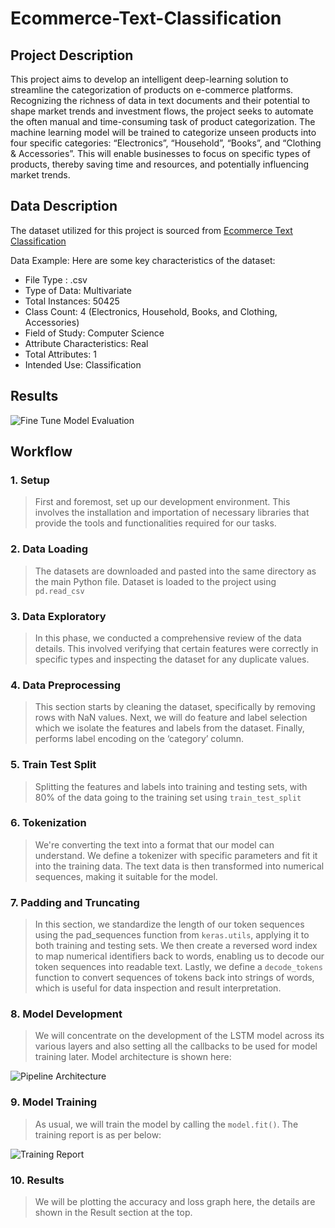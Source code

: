 # Ecommerce-Text-Classification

## Project Description

This project aims to develop an intelligent deep-learning solution to streamline the categorization of products on e-commerce platforms. Recognizing the richness of data in text documents and their potential to shape market trends and investment flows, the project seeks to automate the often manual and time-consuming task of product categorization. The machine learning model will be trained to categorize unseen products into four specific categories: “Electronics”, “Household”, “Books”, and “Clothing & Accessories”. This will enable businesses to focus on specific types of products, thereby saving time and resources, and potentially influencing market trends.

## Data Description

The dataset utilized for this project is sourced from [Ecommerce Text Classification](https://www.kaggle.com/datasets/saurabhshahane/ecommerce-text-classification)

Data Example:
Here are some key characteristics of the dataset:

* File Type : .csv
* Type of Data: Multivariate
* Total Instances: 50425
* Class Count: 4 (Electronics, Household, Books, and Clothing, Accessories)
* Field of Study: Computer Science
* Attribute Characteristics: Real
* Total Attributes: 1
* Intended Use: Classification

## Results

<img src="/repository/resources/fine_tune_model_eval.png" alt="Fine Tune Model Evaluation" title="Fine Tune Model Evaluation">


## Workflow

### 1. Setup
> First and foremost, set up our development environment. This involves the installation and importation of necessary libraries that provide the tools and functionalities required for our tasks.

### 2. Data Loading
> The datasets are downloaded and pasted into the same directory as the main Python file. Dataset is loaded to the project using `pd.read_csv`

### 3. Data Exploratory
> In this phase, we conducted a comprehensive review of the data details. This involved verifying that certain features were correctly in specific types and inspecting the dataset for any duplicate values.

### 4. Data Preprocessing
> This section starts by cleaning the dataset, specifically by removing rows with NaN values. Next, we will do feature and label selection which we isolate the features and labels from the dataset. Finally, performs label encoding on the ‘category’ column.

### 5. Train Test Split
> Splitting the features and labels into training and testing sets, with 80% of the data going to the training set using `train_test_split`

### 6. Tokenization
> We're converting the text into a format that our model can understand. We define a tokenizer with specific parameters and fit it into the training data. The text data is then transformed into numerical sequences, making it suitable for the model.

### 7. Padding and Truncating
> In this section, we standardize the length of our token sequences using the pad_sequences function from `keras.utils`, applying it to both training and testing sets. We then create a reversed word index to map numerical identifiers back to words, enabling us to decode our token sequences into readable text. Lastly, we define a `decode_tokens` function to convert sequences of tokens back into strings of words, which is useful for data inspection and result interpretation.

### 8. Model Development
> We will concentrate on the development of the LSTM model across its various layers and also setting all the callbacks to be used for model training later. Model architecture is shown here:

<img src="/repository/resources/PipelineArchitecture.png" alt="Pipeline Architecture" title="Pipeline Architecture">

### 9. Model Training
> As usual, we will train the model by calling the `model.fit()`. The training report is as per below:

<img src="/repository/resources/base_model_training_report.png" alt="Training Report" title="Training Report">

### 10. Results
> We will be plotting the accuracy and loss graph here, the details are shown in the Result section at the top.
